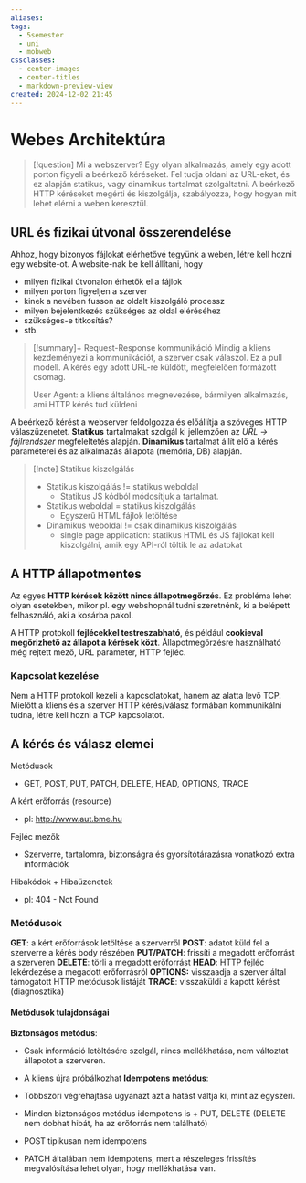 ```yaml
---
aliases: 
tags:
  - 5semester
  - uni
  - mobweb
cssclasses:
  - center-images
  - center-titles
  - markdown-preview-view
created: 2024-12-02 21:45
---
```

# Webes Architektúra

>[!question] Mi a webszerver?
>Egy olyan alkalmazás, amely egy adott porton figyeli a beérkező kéréseket. Fel tudja oldani az URL-eket, és ez alapján statikus, vagy dinamikus tartalmat szolgáltatni. A beérkező HTTP kéréseket megérti és kiszolgálja, szabályozza, hogy hogyan mit lehet elérni a weben keresztül.

## URL és fizikai útvonal összerendelése

Ahhoz, hogy bizonyos fájlokat elérhetővé tegyünk a weben, létre kell hozni egy website-ot. A website-nak be kell állítani, hogy
- milyen fizikai útvonalon érhetők el a fájlok
- milyen porton figyeljen a szerver
- kinek a nevében fusson az oldalt kiszolgáló processz
- milyen bejelentkezés szükséges az oldal eléréséhez
- szükséges-e titkosítás?
- stb.

>[!summary]+ Request-Response kommunikáció
>Mindig a kliens kezdeményezi a kommunikációt, a szerver csak válaszol. Ez a pull modell. A kérés egy adott URL-re küldött, megfelelően formázott csomag.
>
>User Agent: a kliens általános megnevezése, bármilyen alkalmazás, ami HTTP kérés tud küldeni

A beérkező kérést a webserver feldolgozza és előállítja a szöveges HTTP válaszüzenetet. **Statikus** tartalmakat szolgál ki jellemzően az *URL -> fájlrendszer* megfeleltetés alapján. **Dinamikus** tartalmat állít elő a kérés paraméterei és az alkalmazás állapota (memória, DB) alapján.

>[!note] Statikus kiszolgálás
>- Statikus kiszolgálás != statikus weboldal
>	- Statikus JS kódból módosítjuk a tartalmat.
>- Statikus weboldal = statikus kiszolgálás
>	- Egyszerű HTML fájlok letöltése
>- Dinamikus weboldal != csak dinamikus kiszolgálás
>	- single page application: statikus HTML és JS fájlokat kell kiszolgálni, amik egy API-ról töltik le az adatokat

## A HTTP állapotmentes

Az egyes **HTTP kérések között nincs állapotmegőrzés**. Ez probléma lehet olyan esetekben, mikor pl. egy webshopnál tudni szeretnénk, ki a belépett felhasználó, aki a kosárba pakol.

A HTTP protokoll **fejlécekkel testreszabható**, és például **cookieval megőrizhető az állapot a kérések közt**. Állapotmegőrzésre használható még rejtett mező, URL parameter, HTTP fejléc.

### Kapcsolat kezelése

Nem a HTTP protokoll kezeli a kapcsolatokat, hanem az alatta levő TCP. Mielőtt a kliens és a szerver HTTP kérés/válasz formában kommunikálni tudna, létre kell hozni a TCP kapcsolatot.

## A kérés és válasz elemei

Metódusok
- GET, POST, PUT, PATCH, DELETE, HEAD, OPTIONS, TRACE

A kért erőforrás (resource)
- pl: http://www.aut.bme.hu

Fejléc mezők
- Szerverre, tartalomra, biztonságra és gyorsítótárazásra vonatkozó extra információk

Hibakódok + Hibaüzenetek
- pl: 404 - Not Found

### Metódusok

**GET**: a kért erőforrások letöltése a szerverről
**POST**: adatot küld fel a szerverre a kérés body részében
**PUT/PATCH**: frissíti a megadott erőforrást a szerveren
**DELETE**: törli a megadott erőforrást
**HEAD**: HTTP fejléc lekérdezése a megadott erőforrásról
**OPTIONS:** visszaadja a szerver által támogatott HTTP metódusok listáját
**TRACE**: visszaküldi a kapott kérést (diagnosztika)


#### Metódusok tulajdonságai

**Biztonságos metódus**:
- Csak információ letöltésére szolgál, nincs mellékhatása, nem változtat állapotot a szerveren.
- A kliens újra próbálkozhat
**Idempotens metódus**:
- Többszöri végrehajtása ugyanazt azt a hatást váltja ki, mint az egyszeri.
- Minden biztonságos metódus idempotens is + PUT, DELETE (DELETE nem dobhat hibát, ha az erőforrás nem található)

- POST tipikusan nem idempotens
- PATCH általában nem idempotens, mert a részeleges frissítés megvalósítása lehet olyan, hogy mellékhatása van.

